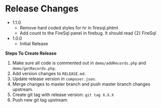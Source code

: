 # Release Changes
* 1.1.0
    * Remove hard coded styles for hr in firesql.phtml
    * Add count to the FireSql panel in firebug. It should read {2} FireSql
* 1.0.0
    * Initial Release

**Steps To Create Release**

1. Make sure all code is commented out in `demo/addRecords.php` and `demo/getRecords.php`.
1. Add version changes to `RELEASE.md`.
2. Update release version in `composer.json`.
3. Merge changes to master branch and push master branch changes upstream.
4. Create git tag with release version: `git tag X.X.X`
5. Push new git tag upstream.
